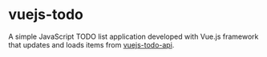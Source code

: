 # vuejs-todo
A simple JavaScript TODO list application developed with Vue.js framework that updates and loads items from [vuejs-todo-api](https://github.com/lbanozic/vuejs-todo-api).

